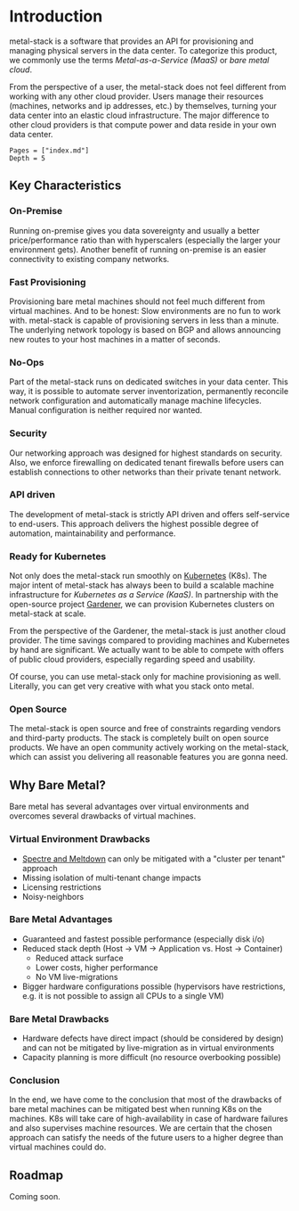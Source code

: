 # Introduction

metal-stack is a software that provides an API for provisioning and managing physical servers in the data center. To categorize this product, we commonly use the terms _Metal-as-a-Service (MaaS)_ or _bare metal cloud_.

From the perspective of a user, the metal-stack does not feel different from working with any other cloud provider. Users manage their resources (machines, networks and ip addresses, etc.) by themselves, turning your data center into an elastic cloud infrastructure. The major difference to other cloud providers is that compute power and data reside in your own data center.

```@contents
Pages = ["index.md"]
Depth = 5
```

## Key Characteristics

### On-Premise

Running on-premise gives you data sovereignty and usually a better price/performance ratio than with hyperscalers (especially the larger your environment gets). Another benefit of running on-premise is an easier connectivity to existing company networks.

### Fast Provisioning

Provisioning bare metal machines should not feel much different from virtual machines. And to be honest: Slow environments are no fun to work with. metal-stack is capable of provisioning servers in less than a minute. The underlying network topology is based on BGP and allows announcing new routes to your host machines in a matter of seconds.

### No-Ops

Part of the metal-stack runs on dedicated switches in your data center. This way, it is possible to automate server inventorization, permanently reconcile network configuration and automatically manage machine lifecycles. Manual configuration is neither required nor wanted.

### Security

Our networking approach was designed for highest standards on security. Also, we enforce firewalling on dedicated tenant firewalls before users can establish connections to other networks than their private tenant network.

### API driven

The development of metal-stack is strictly API driven and offers self-service to end-users. This approach delivers the highest possible degree of automation, maintainability and performance.

### Ready for Kubernetes

Not only does the metal-stack run smoothly on [Kubernetes](https://kubernetes.io/) (K8s). The major intent of metal-stack has always been to build a scalable machine infrastructure for _Kubernetes as a Service (KaaS)_. In partnership with the open-source project [Gardener](https://gardener.cloud/), we can provision Kubernetes clusters on metal-stack at scale.

From the perspective of the Gardener, the metal-stack is just another cloud provider. The time savings compared to providing machines and Kubernetes by hand are significant. We actually want to be able to compete with offers of public cloud providers, especially regarding speed and usability.

Of course, you can use metal-stack only for machine provisioning as well. Literally, you can get very creative with what you stack onto metal.

### Open Source

The metal-stack is open source and free of constraints regarding vendors and third-party products. The stack is completely built on open source products. We have an open community actively working on the metal-stack, which can assist you delivering all reasonable features you are gonna need.

## Why Bare Metal?

Bare metal has several advantages over virtual environments and overcomes several drawbacks of virtual machines.

### Virtual Environment Drawbacks

- [Spectre and Meltdown](https://meltdownattack.com/) can only be mitigated with a "cluster per tenant" approach
- Missing isolation of multi-tenant change impacts
- Licensing restrictions
- Noisy-neighbors

### Bare Metal Advantages

- Guaranteed and fastest possible performance (especially disk i/o)
- Reduced stack depth (Host -> VM -> Application vs. Host -> Container)
  - Reduced attack surface
  - Lower costs, higher performance
  - No VM live-migrations
- Bigger hardware configurations possible (hypervisors have restrictions, e.g. it is not possible to assign all CPUs to a single VM)

### Bare Metal Drawbacks

- Hardware defects have direct impact (should be considered by design) and can not be mitigated by live-migration as in virtual environments
- Capacity planning is more difficult (no resource overbooking possible)

### Conclusion

In the end, we have come to the conclusion that most of the drawbacks of bare metal machines can be mitigated best when running K8s on the machines. K8s will take care of high-availability in case of hardware failures and also supervises machine resources. We are certain that the chosen approach can satisfy the needs of the future users to a higher degree than virtual machines could do.

## Roadmap

Coming soon.
